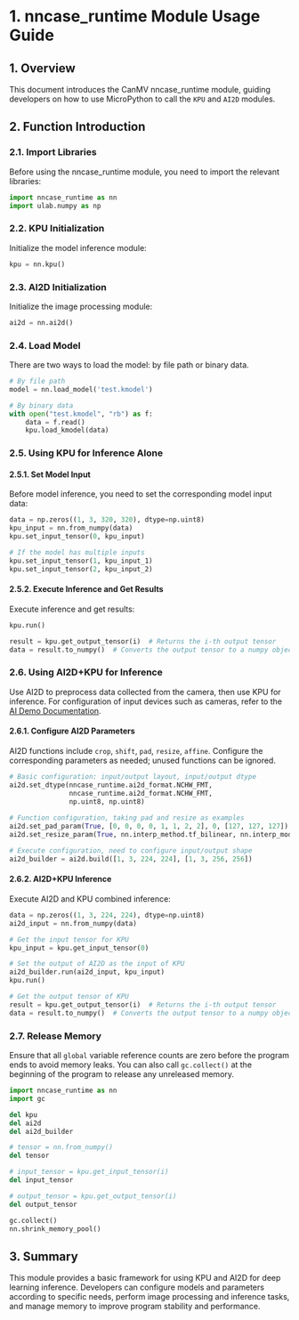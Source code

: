 # 1. nncase_runtime Module Usage Guide

## 1. Overview

This document introduces the CanMV nncase_runtime module, guiding developers on how to use MicroPython to call the `KPU` and `AI2D` modules.

## 2. Function Introduction

### 2.1. Import Libraries

Before using the nncase_runtime module, you need to import the relevant libraries:

```Python
import nncase_runtime as nn
import ulab.numpy as np
```

### 2.2. KPU Initialization

Initialize the model inference module:

```Python
kpu = nn.kpu()
```

### 2.3. AI2D Initialization

Initialize the image processing module:

```Python
ai2d = nn.ai2d()
```

### 2.4. Load Model

There are two ways to load the model: by file path or binary data.

```Python
# By file path
model = nn.load_model('test.kmodel')

# By binary data
with open("test.kmodel", "rb") as f:
    data = f.read()
    kpu.load_kmodel(data)
```

### 2.5. Using KPU for Inference Alone

#### 2.5.1. Set Model Input

Before model inference, you need to set the corresponding model input data:

```Python
data = np.zeros((1, 3, 320, 320), dtype=np.uint8)
kpu_input = nn.from_numpy(data)
kpu.set_input_tensor(0, kpu_input)

# If the model has multiple inputs
kpu.set_input_tensor(1, kpu_input_1)
kpu.set_input_tensor(2, kpu_input_2)
```

#### 2.5.2. Execute Inference and Get Results

Execute inference and get results:

```Python
kpu.run()

result = kpu.get_output_tensor(i)  # Returns the i-th output tensor
data = result.to_numpy()  # Converts the output tensor to a numpy object
```

### 2.6. Using AI2D+KPU for Inference

Use AI2D to preprocess data collected from the camera, then use KPU for inference. For configuration of input devices such as cameras, refer to the [AI Demo Documentation](../../../zh/example/ai/AI_Demo说明文档.md).

#### 2.6.1. Configure AI2D Parameters

AI2D functions include `crop`, `shift`, `pad`, `resize`, `affine`. Configure the corresponding parameters as needed; unused functions can be ignored.

```Python
# Basic configuration: input/output layout, input/output dtype
ai2d.set_dtype(nncase_runtime.ai2d_format.NCHW_FMT,
               nncase_runtime.ai2d_format.NCHW_FMT, 
               np.uint8, np.uint8)
              
# Function configuration, taking pad and resize as examples
ai2d.set_pad_param(True, [0, 0, 0, 0, 1, 1, 2, 2], 0, [127, 127, 127])
ai2d.set_resize_param(True, nn.interp_method.tf_bilinear, nn.interp_mode.half_pixel)

# Execute configuration, need to configure input/output shape
ai2d_builder = ai2d.build([1, 3, 224, 224], [1, 3, 256, 256])
```

#### 2.6.2. AI2D+KPU Inference

Execute AI2D and KPU combined inference:

```Python
data = np.zeros((1, 3, 224, 224), dtype=np.uint8)
ai2d_input = nn.from_numpy(data)

# Get the input tensor for KPU
kpu_input = kpu.get_input_tensor(0)

# Set the output of AI2D as the input of KPU
ai2d_builder.run(ai2d_input, kpu_input)
kpu.run()

# Get the output tensor of KPU
result = kpu.get_output_tensor(i)  # Returns the i-th output tensor
data = result.to_numpy()  # Converts the output tensor to a numpy object
```

### 2.7. Release Memory

Ensure that all `global` variable reference counts are zero before the program ends to avoid memory leaks. You can also call `gc.collect()` at the beginning of the program to release any unreleased memory.

```Python
import nncase_runtime as nn
import gc

del kpu
del ai2d
del ai2d_builder

# tensor = nn.from_numpy()
del tensor

# input_tensor = kpu.get_input_tensor(i)
del input_tensor

# output_tensor = kpu.get_output_tensor(i)
del output_tensor

gc.collect()
nn.shrink_memory_pool()
```

## 3. Summary

This module provides a basic framework for using KPU and AI2D for deep learning inference. Developers can configure models and parameters according to specific needs, perform image processing and inference tasks, and manage memory to improve program stability and performance.
